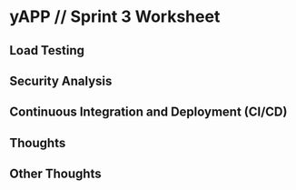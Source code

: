 # yAPP // Sprint 3 Worksheet

## Load Testing

## Security Analysis

## Continuous Integration and Deployment (CI/CD)

## Thoughts

## Other Thoughts